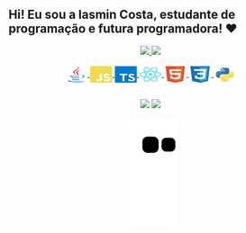 ## Hi! Eu sou a Iasmin Costa, estudante de programação e futura programadora! ❤
<div align="center">
  <a href="https://github.com/cddmiasmin">
  <img height="180em" src="https://github-readme-stats.vercel.app/api?username=cddmiasmin&show_icons=true&theme=tokyonight&include_all_commits=true&count_private=true"/>
  <img height="180em" src="https://github-readme-stats.vercel.app/api/top-langs/?username=cddmiasmin&layout=compact&langs_count=7&theme=tokyonight"/>
</div>
<div style="display: inline_block"  align="center"><br>
  <img align="center" alt="I-Java" height="30" width="40" src="https://raw.githubusercontent.com/devicons/devicon/master/icons/java/java-original.svg">
  <img align="center" alt="I-Js" height="30" width="40" src="https://raw.githubusercontent.com/devicons/devicon/master/icons/javascript/javascript-plain.svg">
  <img align="center" alt="I-Ts" height="30" width="40" src="https://raw.githubusercontent.com/devicons/devicon/master/icons/typescript/typescript-plain.svg">
  <img align="center" alt="I-React" height="30" width="40" src="https://raw.githubusercontent.com/devicons/devicon/master/icons/react/react-original.svg">
  <img align="center" alt="I-HTML" height="30" width="40" src="https://raw.githubusercontent.com/devicons/devicon/master/icons/html5/html5-original.svg">
  <img align="center" alt="I-CSS" height="30" width="40" src="https://raw.githubusercontent.com/devicons/devicon/master/icons/css3/css3-original.svg">
  <img align="center" alt="I-Python" height="30" width="40" src="https://raw.githubusercontent.com/devicons/devicon/master/icons/python/python-original.svg">
  
  ##
 
<div> 
  <a href = "mailto:costa.iasmin@outlook.com"><img src="https://img.shields.io/badge/Microsoft_Outlook-0078D4?style=for-the-badge&logo=microsoft-outlook&logoColor=white" target="_blank"></a>
  <a href="https://www.linkedin.com/in/iasmin-dias-980277216/" target="_blank"><img src="https://img.shields.io/badge/-LinkedIn-%230077B5?style=for-the-badge&logo=linkedin&logoColor=white" target="_blank"></a> 
 
  ![Snake animation](https://github.com/rafaballerini/rafaballerini/blob/output/github-contribution-grid-snake.svg)
 
</div>
